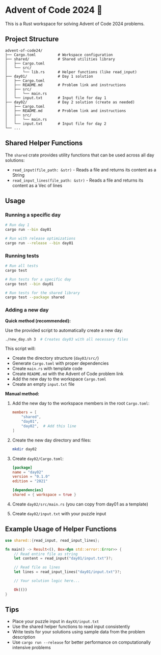 # Advent of Code 2024 🎄

This is a Rust workspace for solving Advent of Code 2024 problems.

## Project Structure

```
advent-of-code24/
├── Cargo.toml          # Workspace configuration
├── shared/             # Shared utilities library
│   ├── Cargo.toml
│   └── src/
│       └── lib.rs      # Helper functions (like read_input)
├── day01/              # Day 1 solution
│   ├── Cargo.toml
│   ├── README.md       # Problem link and instructions
│   ├── src/
│   │   └── main.rs
│   └── input.txt       # Input file for day 1
├── day02/              # Day 2 solution (create as needed)
│   ├── Cargo.toml
│   ├── README.md       # Problem link and instructions
│   ├── src/
│   │   └── main.rs
│   └── input.txt       # Input file for day 2
└── ...
```

## Shared Helper Functions

The `shared` crate provides utility functions that can be used across all day solutions:

- `read_input(file_path: &str)` - Reads a file and returns its content as a String
- `read_input_lines(file_path: &str)` - Reads a file and returns its content as a Vec<String> of lines

## Usage

### Running a specific day

```bash
# Run day 1
cargo run --bin day01

# Run with release optimizations
cargo run --release --bin day01
```

### Running tests

```bash
# Run all tests
cargo test

# Run tests for a specific day
cargo test --bin day01

# Run tests for the shared library
cargo test --package shared
```

### Adding a new day

**Quick method (recommended):**

Use the provided script to automatically create a new day:

```bash
./new_day.sh 3  # Creates day03 with all necessary files
```

This script will:

- Create the directory structure (`day03/src/`)
- Generate `Cargo.toml` with proper dependencies
- Create `main.rs` with template code
- Create `README.md` with the Advent of Code problem link
- Add the new day to the workspace `Cargo.toml`
- Create an empty `input.txt` file

**Manual method:**

1. Add the new day to the workspace members in the root `Cargo.toml`:

   ```toml
   members = [
       "shared",
       "day01",
       "day02",  # Add this line
   ]
   ```

2. Create the new day directory and files:

   ```bash
   mkdir day02
   ```

3. Create `day02/Cargo.toml`:

   ```toml
   [package]
   name = "day02"
   version = "0.1.0"
   edition = "2021"

   [dependencies]
   shared = { workspace = true }
   ```

4. Create `day02/src/main.rs` (you can copy from day01 as a template)

5. Create `day02/input.txt` with your puzzle input

## Example Usage of Helper Functions

```rust
use shared::{read_input, read_input_lines};

fn main() -> Result<(), Box<dyn std::error::Error>> {
    // Read entire file as string
    let content = read_input("day01/input.txt")?;

    // Read file as lines
    let lines = read_input_lines("day01/input.txt")?;

    // Your solution logic here...

    Ok(())
}
```

## Tips

- Place your puzzle input in `dayXX/input.txt`
- Use the shared helper functions to read input consistently
- Write tests for your solutions using sample data from the problem description
- Use `cargo run --release` for better performance on computationally intensive problems
